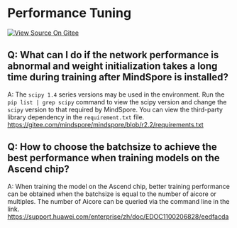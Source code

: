 # Performance Tuning

[![View Source On Gitee](https://mindspore-website.obs.cn-north-4.myhuaweicloud.com/website-images/r2.2/resource/_static/logo_source_en.svg)](https://gitee.com/mindspore/docs/blob/r2.2/docs/mindspore/source_en/faq/performance_tuning.md)

## Q: What can I do if the network performance is abnormal and weight initialization takes a long time during training after MindSpore is installed?

A: The `scipy 1.4` series versions may be used in the environment. Run the `pip list | grep scipy` command to view the scipy version and change the `scipy` version to that required by MindSpore. You can view the third-party library dependency in the `requirement.txt` file.
<https://gitee.com/mindspore/mindspore/blob/r2.2/requirements.txt>

## Q: How to choose the batchsize to achieve the best performance when training models on the Ascend chip?

A: When training the model on the Ascend chip, better training performance can be obtained when the batchsize is equal to the number of aicore or multiples. The number of Aicore can be queried via the command line in the link.
<https://support.huawei.com/enterprise/zh/doc/EDOC1100206828/eedfacda>
